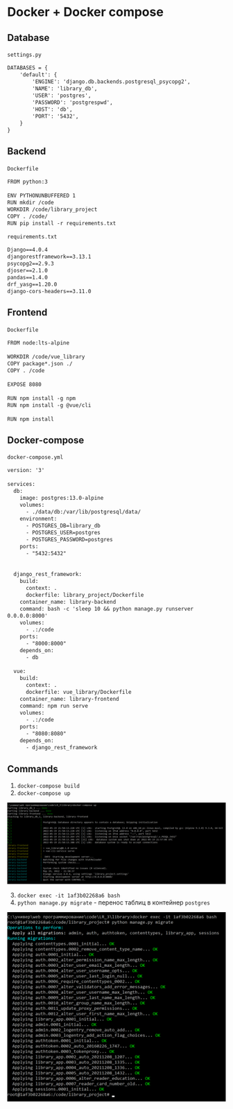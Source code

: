 # Docker + Docker compose

## Database

`settings.py`

```
DATABASES = {
    'default': {
        'ENGINE': 'django.db.backends.postgresql_psycopg2',
        'NAME': 'library_db',
        'USER': 'postgres',
        'PASSWORD': 'postgrespwd',
        'HOST': 'db',
        'PORT': '5432',
    }
}
```

## Backend
`Dockerfile`

```
FROM python:3

ENV PYTHONUNBUFFERED 1
RUN mkdir /code
WORKDIR /code/library_project
COPY . /code/
RUN pip install -r requirements.txt
```

`requirements.txt`
```
Django==4.0.4
djangorestframework==3.13.1
psycopg2==2.9.3
djoser==2.1.0
pandas==1.4.0
drf_yasg==1.20.0
django-cors-headers==3.11.0
```

## Frontend
`Dockerfile`

```
FROM node:lts-alpine

WORKDIR /code/vue_library
COPY package*.json ./
COPY . /code

EXPOSE 8080

RUN npm install -g npm
RUN npm install -g @vue/cli

RUN npm install
```

## Docker-compose
`docker-compose.yml`

```
version: '3'

services:
  db:
    image: postgres:13.0-alpine
    volumes:
      - ./data/db:/var/lib/postgresql/data/
    environment:
      - POSTGRES_DB=library_db
      - POSTGRES_USER=postgres
      - POSTGRES_PASSWORD=postgres
    ports:
      - "5432:5432"


  django_rest_framework:
    build:
      context: .
      dockerfile: library_project/Dockerfile
    container_name: library-backend
    command: bash -c 'sleep 10 && python manage.py runserver 0.0.0.0:8000'
    volumes:
      - .:/code
    ports:
      - "8000:8000"
    depends_on:
      - db

  vue:
    build:
      context: .
      dockerfile: vue_library/Dockerfile
    container_name: library-frontend
    command: npm run serve
    volumes:
      - .:/code
    ports:
      - "8080:8080"
    depends_on:
      - django_rest_framework
```

## Commands
1. `docker-compose build`
2. `docker-compose up`

![Screenshot](img/docker-compose_up.png "Screenshot")

3. `docker exec -it 1af3b02268a6 bash`
4. `python manage.py migrate` - перенос таблиц в контейнер `postgres`

![Screenshot](img/migrate_docker_postgres.png "Screenshot")
